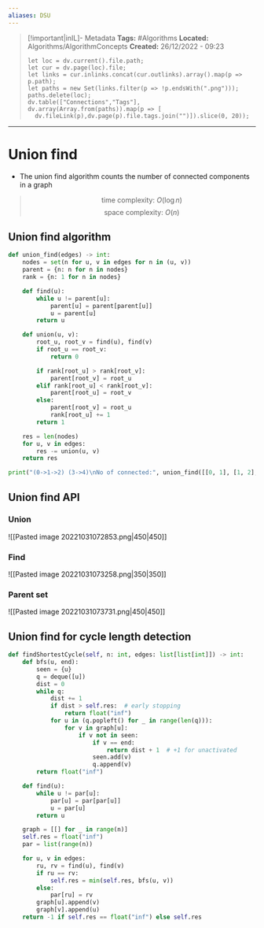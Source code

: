 ```yaml
---
aliases: DSU
---
```

> [!important|inIL]- Metadata
> **Tags:** #Algorithms 
> **Located:** Algorithms/AlgorithmConcepts
> **Created:** 26/12/2022 - 09:23
> ```dataviewjs
>let loc = dv.current().file.path;
>let cur = dv.page(loc).file;
>let links = cur.inlinks.concat(cur.outlinks).array().map(p => p.path);
>let paths = new Set(links.filter(p => !p.endsWith(".png")));
>paths.delete(loc);
>dv.table(["Connections","Tags"], dv.array(Array.from(paths)).map(p => [
>   dv.fileLink(p),dv.page(p).file.tags.join("")]).slice(0, 20));
> ```

___
# Union find
- The union find algorithm counts the number of connected components in a graph 
>$$\text{time complexity: }O(\log n)$$
>$$\text{space complexity: } O(n)$$
## Union find algorithm 

```python
def union_find(edges) -> int:
    nodes = set(n for u, v in edges for n in (u, v))
    parent = {n: n for n in nodes}
    rank = {n: 1 for n in nodes}

    def find(u):
        while u != parent[u]:
            parent[u] = parent[parent[u]]
            u = parent[u]
        return u

    def union(u, v):
        root_u, root_v = find(u), find(v)
        if root_u == root_v:
            return 0

        if rank[root_u] > rank[root_v]:
            parent[root_v] = root_u
        elif rank[root_u] < rank[root_v]:
            parent[root_u] = root_v
        else:
            parent[root_v] = root_u
            rank[root_u] += 1
        return 1

    res = len(nodes)
    for u, v in edges:
        res -= union(u, v)
    return res

print("(0->1->2) (3->4)\nNo of connected:", union_find([[0, 1], [1, 2], [3, 4]]))
```
## Union find API 
### Union

![[Pasted image 20221031072853.png|450|450]]

### Find 
![[Pasted image 20221031073258.png|350|350]]

### Parent set 
![[Pasted image 20221031073731.png|450|450]]

## Union find for cycle length detection 
```python
def findShortestCycle(self, n: int, edges: list[list[int]]) -> int:
    def bfs(u, end):
        seen = {u}
        q = deque([u])
        dist = 0
        while q:
            dist += 1
            if dist > self.res:  # early stopping
                return float("inf")
            for u in (q.popleft() for _ in range(len(q))):
                for v in graph[u]:
                    if v not in seen:
                        if v == end:
                            return dist + 1  # +1 for unactivated
                        seen.add(v)
                        q.append(v)
        return float("inf")

    def find(u):
        while u != par[u]:
            par[u] = par[par[u]]
            u = par[u]
        return u

    graph = [[] for _ in range(n)]
    self.res = float("inf")
    par = list(range(n))

    for u, v in edges:
        ru, rv = find(u), find(v)
        if ru == rv:
            self.res = min(self.res, bfs(u, v))
        else:
            par[ru] = rv
        graph[u].append(v)
        graph[v].append(u)
    return -1 if self.res == float("inf") else self.res
```
